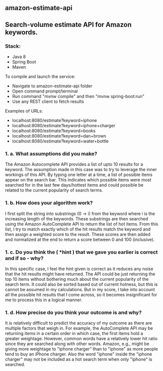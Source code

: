 ## amazon-estimate-api
## Search-volume estimate API for Amazon keywords.

### Stack:
* Java 8
* Spring Boot
* Maven

To compile and launch the service:
- Navigate to amazon-estimate-api folder
- Open command prompt/terminal
- Run command "mvnw compile" and then "mvnw spring-boot:run"
- Use any REST client to fetch results

Examples of URLs:
* localhost:8080/estimate?keyword=iphone
* localhost:8080/estimate?keyword=iphone+charger
* localhost:8080/estimate?keyword=books
* localhost:8080/estimate?keyword=dan+brown
* localhost:8080/estimate?keyword=water+bottle

### 1. a. What assumptions did you make?

The Amazon Autocomplete API provides a list of upto 10 results for a keyword. The assumption made in this case was to try to leverage the inner workings of this API. By typing one letter at a time, a list of possible items appear on the search bar. This indicates which possible items were most searched for in the last few days/hottest items and could possible be related to the current popularity of search terms.

### 1. b. How does your algorithm work?

I first split the string into substrings (0 -> i) from the keyword where i is the increasing length of the keywords. These substrings are then searched using the Amazon AutoComplete API to return the list of hot items. From this list, I try to match exactly which of the hit results match the keyword and then assign a weighted score to the result. These scores are then added and normalized at the end to return a score between 0 and 100 (inclusive).

### 1. c. Do you think the ( *hint ) that we gave you earlier is correct and if so - why?

In this specific case, I feel the hint given is correct as it reduces any noise that the hit results might have returned. The API could be just returning the top 10 items without bothering much about the current popularity of the search term. It could also be sorted based out of current hotness, but this is cannot be assumed in my calculations. But in my score, I take into account all the possible hit results that I come across, so it becomes insignificant for me to process this in a logical manner.

### 1. d. How precise do you think your outcome is and why?

It is relatively difficult to predict the accuracy of my outcome as there are multiple factors that weigh in. For example, the AutoComplete API may be returning items in a certain order in which case, the first items hold a greater weightage. However, common words have a relatively lower hit ratio since they are searched along with other words. Amazon, e.g., might be giving more weightage to "iphone charger" than to "iphone" as more people tend to buy an iPhone charger. Also the word "iphone" inside the "iphone charger" may not be included as a hot search term when only "iphone" is searched.

